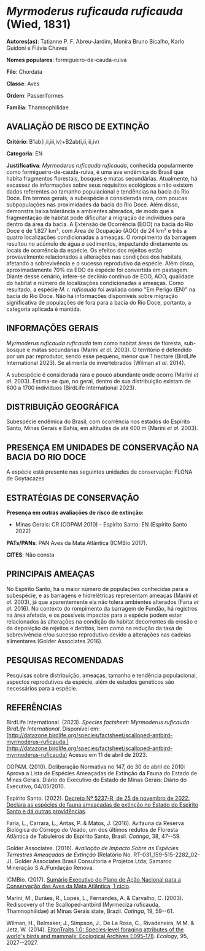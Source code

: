 # *Myrmoderus ruficauda ruficauda* (Wied, 1831)

**Autores(as)**: Tatianne P. F. Abreu-Jardim, Monira Bruno Bicalho, Karlo Guidoni e Flávia Chaves

**Nomes populares**: formigueiro-de-cauda-ruiva

**Filo**: Chordata

**Classe**: Aves

**Ordem**: Passeriformes

**Família**: Thamnophilidae

## AVALIAÇÃO DE RISCO DE EXTINÇÃO

**Critério**: B1ab(i,ii,iii,iv)+B2ab(i,ii,iii,iv)

**Categoria**: EN

**Justificativa**: *Myrmoderus ruficauda ruficauda*, conhecida popularmente como formigueiro-de-cauda-ruiva, é uma ave endêmica do Brasil que habita fragmentos florestais, bosques e matas secundárias.  Atualmente, há escassez de informações sobre seus requisitos ecológicos e não existem dados referentes ao tamanho populacional e tendências na bacia do Rio Doce. Em termos gerais, a subespécie é considerada rara, com poucas subpopulações nas proximidades da bacia do Rio Doce. Além disso, demonstra baixa tolerância a ambientes alterados, de modo que a fragmentação de habitat pode dificultar a migração de indivíduos para dentro da área da bacia. A Extensão de Ocorrência (EOO) na bacia do Rio Doce é de 1.827 km², com Área de Ocupação (AOO) de 24 km² e três a quatro localizações condicionadas a ameaças. O rompimento da barragem resultou no acúmulo de água e sedimentos, impactando diretamente os locais de ocorrência da espécie. Os efeitos dos rejeitos
estão provavelmente relacionados a alterações nas condições dos habitats, afetando a sobrevivência e o sucesso reprodutivo da espécie. Além disso, aproximadamente 70% da EOO da espécie foi convertida em pastagem. Diante desse cenário, infere-se declínio contínuo de EOO, AOO, qualidade do habitat e número de localizações condicionadas a ameaças. Como resultado, a espécie *M. r. ruficauda* foi avaliada como "Em Perigo (EN)" na bacia do Rio Doce. Não há informações disponíveis sobre migração significativa de populações de fora para a bacia do Rio Doce, portanto, a categoria aplicada é mantida.

## INFORMAÇÕES GERAIS

*Myrmoderus ruficauda ruficauda* tem como habitat áreas de floresta, sub-bosque e matas secundárias (Marini *et al.* 2003). O território é defendido por um par reprodutor, sendo esse pequeno, menor que 1 hectare (BirdLife International 2023). Se alimenta de invertebrados (Wilman *et al.* 2014).

A subespécie é considerada rara e pouco abundante onde ocorre (Marini *et al.* 2003). Estima-se que, no geral, dentro de sua distribuição existam de 600 a 1700 indivíduos (BirdLife International 2023).

## DISTRIBUIÇÃO GEOGRÁFICA

Subespécie endêmica do Brasil, com ocorrência nos estados do Espírito Santo, Minas Gerais e Bahia, em altitudes de até 600 m (Marini *et al.* 2003).

## PRESENÇA EM UNIDADES DE CONSERVAÇÃO NA BACIA DO RIO DOCE

A espécie está presente nas seguintes unidades de conservação: FLONA de Goytacazes

## ESTRATÉGIAS DE CONSERVAÇÃO

**Presença em outras avaliações de risco de extinção:**

-   Minas Gerais: CR (COPAM 2010) -   Espírito Santo: EN (Espírito Santo 2022)

**PATs/PANs**: PAN Aves da Mata Atlântica (ICMBio 2017).

**CITES**: Não consta

## PRINCIPAIS AMEAÇAS

No Espírito Santo, há o maior número de populações conhecidas para a subespécie, e as barragens e hidrelétricas representam ameaças (Marini *et al.* 2003), já que aparentemente ela não tolera ambientes alterados (Faria *et al.* 2016). No contexto do rompimento da barragem de Fundão, há registros na área afetada, e os possíveis impactos para a espécie podem estar relacionados às alterações na condição do habitat decorrentes da erosão e da deposição de rejeitos e detritos, bem como na redução da taxa de sobrevivência e/ou sucesso reprodutivo devido a alterações nas cadeias alimentares (Golder Associates 2016).

## PESQUISAS RECOMENDADAS

Pesquisas sobre distribuição, ameaças, tamanho e tendência populacional, aspectos reprodutivos da espécie, além de estudos genéticos são necessários para a espécie.

## REFERÊNCIAS

BirdLife International. (2023). *Species factsheet: Myrmoderus ruficauda*. *BirdLife International*. Disponível em: [http://datazone.birdlife.org/species/factsheet/scalloped-antbird-myrmoderus-ruficauda.](http://datazone.birdlife.org/species/factsheet/scalloped-antbird-myrmoderus-ruficauda) Acesso em 11 de abril de 2023.

COPAM. (2010). Deliberação Normativa no 147, de 30 de abril de 2010: Aprova a Lista de Espécies Ameaçadas de Extinção da Fauna do Estado de Minas Gerais. Diário do Executivo do Estado de Minas Gerais: Diário do Executivo, 04/05/2010.

Espírito Santo. (2022). [Decreto Nº 5237-R, de 25 de novembro de 2022.  Declara as espécies de fauna ameaçadas de extinção no Estado do Espírito Santo e dá outras providências](https://iema.es.gov.br/Media/iema/FAUNA/Decreto%205237-R_2022_25-Nov%20-%20Fauna%20(s-peixes)%20-%20Lista%20de%20Esp%C3%A9cies%20Amea%C3%A7adas%20de%20Extin%C3%A7%C3%A3o.pdf).

Faria, L., Carrara, L., Antas, P. & Matos, J. (2016). Avifauna da Reserva Biológica do Córrego do Veado, um dos últimos redutos de Floresta Atlântica de Tabuleiros do Espírito Santo, Brasil. *Cotinga*, 38, 47--59.

Golder Associates. (2016). *Avaliação de Impacto Sobre as Espécies Terrestres Ameaçadas de Extinção* (Relatório No.  RT-031_159-515-2282_02-J). Golder Associates Brasil Consultoria e Projetos Ltda; Samarco Mineração S.A./Fundação Renova.

ICMBio. (2017). [Sumário Executivo do Plano de Ação Nacional para a Conservação das Aves da Mata Atlântica, 1 ciclo](https://www.gov.br/icmbio/pt-br/assuntos/biodiversidade/pan/pan-aves-da-mata-atlantica).

Marini, M., Durães, R., Lopes, L., Fernandes, A. & Carvalho, C. (2003).  Rediscovery of the Scalloped-antbird (Myrmeciza ruficauda, Thamnophilidae) at Minas Gerais state, Brazil. *Cotinga*, 19, 59--61.

Wilman, H., Belmaker, J., Simpson, J., De La Rosa, C., Rivadeneira, M.M.  & Jetz, W. (2014). [EltonTraits 1.0: Species‐level foraging attributes of the world's birds and mammals: Ecological Archives E095‐178](https://doi.org/10.1890/13-1917.1). *Ecology*, 95, 2027--2027.
